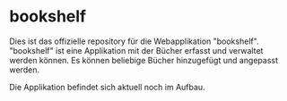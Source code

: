 # bookshelf

Dies ist das offizielle repository für die Webapplikation "bookshelf". "bookshelf" ist eine Applikation mit der Bücher erfasst und verwaltet werden können. Es können beliebige Bücher hinzugefügt und angepasst werden.

Die Applikation befindet sich aktuell noch im Aufbau.
